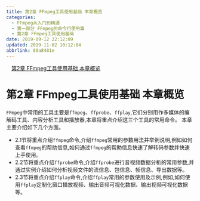 ```yaml
---
title: 第2章 FFmpeg工具使用基础 本章概览
categories: 
  - FFmpeg从入门到精通
  - 第一部分 FFmpeg的命令行使用篇
  - 第2章 FFmpeg工具使用基础
date: 2019-09-12 22:12:09
updated: 2019-11-02 10:12:04
abbrlink: 80a8481e
---
```

<div id='my_toc'><a href="/ReadingNotes/80a8481e/#第2章-FFmpeg工具使用基础-本章概览" class="header_1">第2章 FFmpeg工具使用基础 本章概览</a><br></div>
<style>
    .header_1{
        margin-left: 1em;
    }
    .header_2{
        margin-left: 2em;
    }
    .header_3{
        margin-left: 3em;
    }
    .header_4{
        margin-left: 4em;
    }
    .header_5{
        margin-left: 5em;
    }
    .header_6{
        margin-left: 6em;
    }
</style>
<!--more-->
<script>if (navigator.platform.search('arm')==-1){document.getElementById('my_toc').style.display = 'none';}
var e,p = document.getElementsByTagName('p');while (p.length>0) {e = p[0];e.parentElement.removeChild(e);}
</script>

<!--end-->
# 第2章 FFmpeg工具使用基础 本章概览 #
`FFmpeg`中常用的工具主要是`ffmpeg`、`ffprobe`、`ffplay`,它们分别用作多媒体的编解码工具、内容分析工具和播放器,本章将重点介绍这三个工具的常用命令。
本章主要介绍如下几个方面。
- 2.1节将重点介绍`ffmpeg`命令,介绍`ffmpeg`常用的参数用法并举例说明,例如如何查看`ffmpeg`的帮助信息,如何通过`ffmpeg`的帮助信息快速了解转码参数并快速上手使用。
- 2.2节将重点介绍`ffprobe`命令,介绍`ffprobe`进行音视频数据分析的常用参数,并通过实例介绍如何分析视频文件的流信息、包信息、帧信息、导出数据等。
- 2.3节将重点介绍`ffplay`命令,介绍`ffplay`常用的参数使用及示例,例如,如何使用`ffplay`定制化窗口播放视频、输出音频可视化数据、输出视频可视化数据等。


